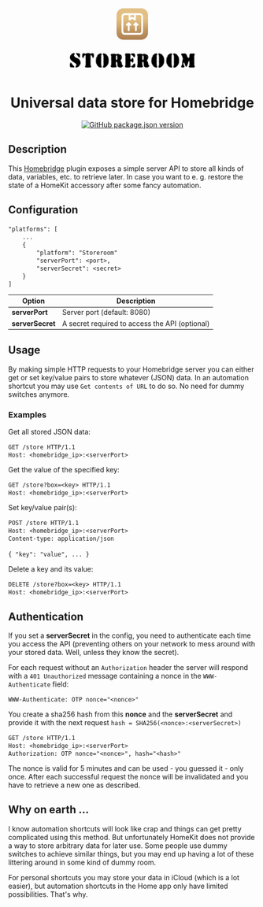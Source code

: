 <span align="center">

<img src="./branding/app-icon.png" vspace="12px"><br>
<img src="./branding/storeroom.svg" height="30px" vspace="12px" alt="Storeroom">

# Universal data store for Homebridge

[![GitHub package.json version](https://img.shields.io/github/package-json/v/maxgrafik/homebridge-storeroom)](https://github.com/maxgrafik/homebridge-storeroom)

</span>


## Description

This [Homebridge](https://homebridge.io) plugin exposes a simple server API to store all kinds of data, variables, etc. to retrieve later. In case you want to e. g. restore the state of a HomeKit accessory after some fancy automation.


## Configuration

```
"platforms": [
    ...
    {
        "platform": "Storeroom"
        "serverPort": <port>,
        "serverSecret": <secret>
    }
]
```

Option | Description
------ | -----------
**serverPort** | Server port (default: 8080)
**serverSecret** | A secret required to access the API (optional)


## Usage

By making simple HTTP requests to your Homebridge server you can either get or set key/value pairs to store whatever (JSON) data. In an automation shortcut you may use `Get contents of URL` to do so. No need for dummy switches anymore.

### Examples

Get all stored JSON data:
```
GET /store HTTP/1.1
Host: <homebridge_ip>:<serverPort>
```

Get the value of the specified key:

```
GET /store?box=<key> HTTP/1.1
Host: <homebridge_ip>:<serverPort>
```

Set key/value pair(s):

```
POST /store HTTP/1.1
Host: <homebridge_ip>:<serverPort>
Content-type: application/json

{ "key": "value", ... }
```

Delete a key and its value:

```
DELETE /store?box=<key> HTTP/1.1
Host: <homebridge_ip>:<serverPort>
```

## Authentication

If you set a **serverSecret** in the config, you need to authenticate each time you access the API (preventing others on your network to mess around with your stored data. Well, unless they know the secret).

For each request without an `Authorization` header the server will respond with a `401 Unauthorized` message containing a nonce in the `WWW-Authenticate` field:

```
WWW-Authenticate: OTP nonce="<nonce>"
```

You create a sha256 hash from this **nonce** and the **serverSecret** and provide it with the next request `hash = SHA256(<nonce>:<serverSecret>)`

```
GET /store HTTP/1.1
Host: <homebridge_ip>:<serverPort>
Authorization: OTP nonce="<nonce>", hash="<hash>"
```

The nonce is valid for 5 minutes and can be used - you guessed it - only once. After each successful request the nonce will be invalidated and you have to retrieve a new one as described.


## Why on earth ...

I know automation shortcuts will look like crap and things can get pretty complicated using this method. But unfortunately HomeKit does not provide a way to store arbitrary data for later use. Some people use dummy switches to achieve similar things, but you may end up having a lot of these littering around in some kind of dummy room.

For personal shortcuts you may store your data in iCloud (which is a lot easier), but automation shortcuts in the Home app only have limited possibilities. That's why.
